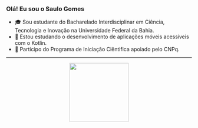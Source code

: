 ### Olá! Eu sou o Saulo Gomes

- 🎓 Sou estudante do Bacharelado Interdisciplinar em Ciência, Tecnologia e Inovação na Universidade Federal da Bahia.
- 🌱 Estou estudando o desenvolvimento de aplicações móveis acessíveis com o Kotlin.
- 🔭 Participo do Programa de Iniciação Ciêntifica apoiado pelo CNPq.

----

<div align="center">
  <img height="160em" src="https://github-readme-stats.vercel.app/api/top-langs/?username=saulompg&layout=compact&theme=merko" /> 
</div>
